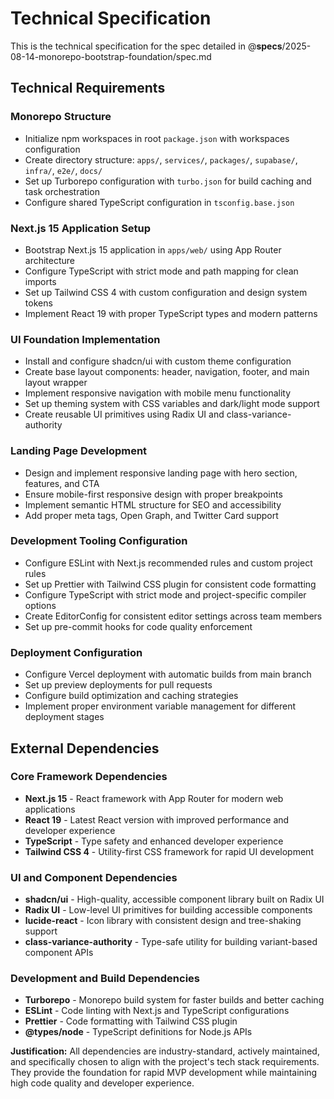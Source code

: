 # Technical Specification

This is the technical specification for the spec detailed in @__specs__/2025-08-14-monorepo-bootstrap-foundation/spec.md

## Technical Requirements

### Monorepo Structure
- Initialize npm workspaces in root `package.json` with workspaces configuration
- Create directory structure: `apps/`, `services/`, `packages/`, `supabase/`, `infra/`, `e2e/`, `docs/`
- Set up Turborepo configuration with `turbo.json` for build caching and task orchestration
- Configure shared TypeScript configuration in `tsconfig.base.json`

### Next.js 15 Application Setup
- Bootstrap Next.js 15 application in `apps/web/` using App Router architecture
- Configure TypeScript with strict mode and path mapping for clean imports
- Set up Tailwind CSS 4 with custom configuration and design system tokens
- Implement React 19 with proper TypeScript types and modern patterns

### UI Foundation Implementation
- Install and configure shadcn/ui with custom theme configuration
- Create base layout components: header, navigation, footer, and main layout wrapper
- Implement responsive navigation with mobile menu functionality
- Set up theming system with CSS variables and dark/light mode support
- Create reusable UI primitives using Radix UI and class-variance-authority

### Landing Page Development
- Design and implement responsive landing page with hero section, features, and CTA
- Ensure mobile-first responsive design with proper breakpoints
- Implement semantic HTML structure for SEO and accessibility
- Add proper meta tags, Open Graph, and Twitter Card support

### Development Tooling Configuration
- Configure ESLint with Next.js recommended rules and custom project rules
- Set up Prettier with Tailwind CSS plugin for consistent code formatting
- Configure TypeScript with strict mode and project-specific compiler options
- Create EditorConfig for consistent editor settings across team members
- Set up pre-commit hooks for code quality enforcement

### Deployment Configuration
- Configure Vercel deployment with automatic builds from main branch
- Set up preview deployments for pull requests
- Configure build optimization and caching strategies
- Implement proper environment variable management for different deployment stages

## External Dependencies

### Core Framework Dependencies
- **Next.js 15** - React framework with App Router for modern web applications
- **React 19** - Latest React version with improved performance and developer experience
- **TypeScript** - Type safety and enhanced developer experience
- **Tailwind CSS 4** - Utility-first CSS framework for rapid UI development

### UI and Component Dependencies
- **shadcn/ui** - High-quality, accessible component library built on Radix UI
- **Radix UI** - Low-level UI primitives for building accessible components
- **lucide-react** - Icon library with consistent design and tree-shaking support
- **class-variance-authority** - Type-safe utility for building variant-based component APIs

### Development and Build Dependencies
- **Turborepo** - Monorepo build system for faster builds and better caching
- **ESLint** - Code linting with Next.js and TypeScript configurations
- **Prettier** - Code formatting with Tailwind CSS plugin
- **@types/node** - TypeScript definitions for Node.js APIs

**Justification:** All dependencies are industry-standard, actively maintained, and specifically chosen to align with the project's tech stack requirements. They provide the foundation for rapid MVP development while maintaining high code quality and developer experience.
